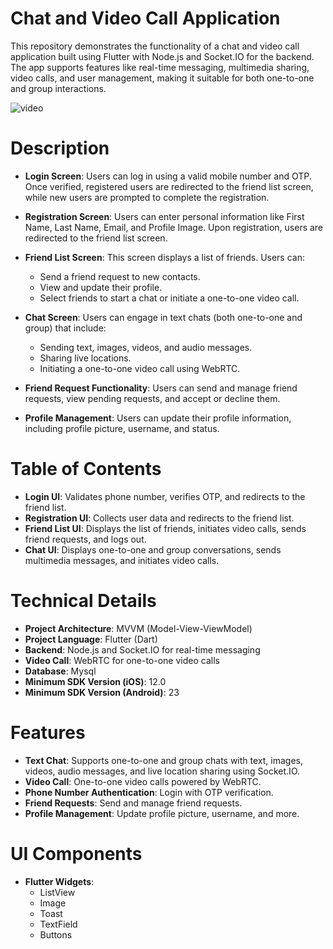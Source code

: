 
# Chat and Video Call Application
This repository demonstrates the functionality of a chat and video call application built using Flutter with Node.js and Socket.IO for the backend. The app supports features like real-time messaging, multimedia sharing, video calls, and user management, making it suitable for both one-to-one and group interactions.

![video](/media/chat_app.gif)

# Description

* **Login Screen**: Users can log in using a valid mobile number and OTP. Once verified, registered users are redirected to the friend list screen, while new users are prompted to complete the registration.

* **Registration Screen**: Users can enter personal information like First Name, Last Name, Email, and Profile Image. Upon registration, users are redirected to the friend list screen.

* **Friend List Screen**: This screen displays a list of friends. Users can:

    * Send a friend request to new contacts.
    * View and update their profile.
    * Select friends to start a chat or initiate a one-to-one video call.

* **Chat Screen**: Users can engage in text chats (both one-to-one and group) that include:

    * Sending text, images, videos, and audio messages.
    * Sharing live locations.
    * Initiating a one-to-one video call using WebRTC.

* **Friend Request Functionality**: Users can send and manage friend requests, view pending requests, and accept or decline them.

* **Profile Management**: Users can update their profile information, including profile picture, username, and status.

# Table of Contents

* **Login UI**: Validates phone number, verifies OTP, and redirects to the friend list.
* **Registration UI**: Collects user data and redirects to the friend list.
* **Friend List UI**: Displays the list of friends, initiates video calls, sends friend requests, and logs out.
* **Chat UI**: Displays one-to-one and group conversations, sends multimedia messages, and initiates video calls.

# Technical Details

* **Project Architecture**: MVVM (Model-View-ViewModel)
* **Project Language**: Flutter (Dart)
* **Backend**: Node.js and Socket.IO for real-time messaging
* **Video Call**: WebRTC for one-to-one video calls
* **Database**: Mysql
* **Minimum SDK Version (iOS)**: 12.0
* **Minimum SDK Version (Android)**: 23

# Features

* **Text Chat**: Supports one-to-one and group chats with text, images, videos, audio messages, and live location sharing using Socket.IO.
* **Video Call**: One-to-one video calls powered by WebRTC.
* **Phone Number Authentication**: Login with OTP verification.
* **Friend Requests**: Send and manage friend requests.
* **Profile Management**: Update profile picture, username, and more.

# UI Components

* **Flutter Widgets**:
    * ListView
    * Image
    * Toast
    * TextField
    * Buttons